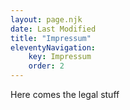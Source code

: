 ```yaml
---
layout: page.njk
date: Last Modified
title: "Impressum"
eleventyNavigation:
    key: Impressum
    order: 2
---
```


Here comes the legal stuff
